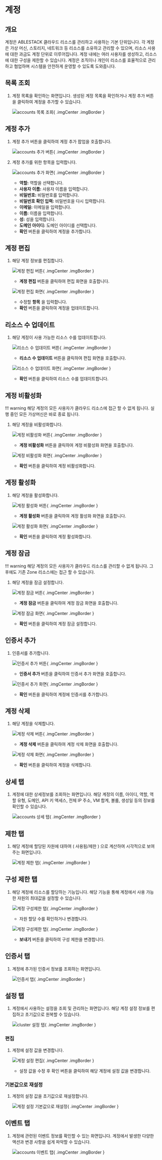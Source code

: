 
# 계정

## 개요
계정은 ABLESTACK 클라우드 리소스를 관리하고 사용하는 기본 단위입니다. 각 계정은 가상 머신, 스토리지, 네트워크 등 리소스를 소유하고 관리할 수 있으며, 리소스 사용에 대한 과금도 계정 단위로 이루어집니다. 계정 내에는 여러 사용자를 생성하고, 리소스에 대한 구성을 제한할 수 있습니다. 계정은 조직이나 개인이 리소스를 효율적으로 관리하고 협업하며 시스템을 안전하게 운영할 수 있도록 도와줍니다.

## 목록 조회

1. 계정 목록을 확인하는 화면입니다. 생성된 계정 목록을 확인하거나 계정 추가 버튼을 클릭하여 계정을 추가할 수 있습니다.

    ![accounts 목록 조회](../../assets/images/admin-guide/mold/accounts/accounts-list.png){ .imgCenter .imgBorder }

## 계정 추가

1. 계정 추가 버튼을 클릭하여 계정 추가 팝업을 호출합니다.

    ![accounts 추가 버튼](../../assets/images/admin-guide/mold/accounts/accounts-add-btn.png){ .imgCenter .imgBorder }

2. 계정 추가를 위한 항목을 입력합니다.

    ![accounts 추가 화면](../../assets/images/admin-guide/mold/accounts/accounts-add.png){ .imgCenter .imgBorder }

    * **역할:** 역할을 선택합니다.
    * **사용자 이름:** 사용자 이름을 입력합니다.
    * **비밀번호:** 비밀번호를 입력합니다.
    * **비밀번호 확인 입력:** 비밀번호을 다시 입력합니다.
    * **이메일:** 이메일을 입력합니다.
    * **이름:** 이름을 입력합니다.
    * **성:** 성을 입력합니다.
    * **도메인 아이디:** 도메인 아이디를 선택합니다.
    * **확인** 버튼을 클릭하여 계정을 추가합니다.

## 계정 편집

1. 해당 계정 정보를 편집합니다.

    ![계정 편집 버튼](../../assets/images/admin-guide/mold/accounts/accounts-update-btn.png){ .imgCenter .imgBorder }

    * **계정 편집** 버튼을 클릭하여 편집 화면을 호출합니다.

    ![계정 편집 화면](../../assets/images/admin-guide/mold/accounts/accounts-update.png){ .imgCenter .imgBorder }

    * 수정할 **항목** 을 입력합니다.
    * **확인** 버튼을 클릭하여 계정을 업데이트합니다.

## 리소스 수 업데이트

1. 해당 계정이 사용 가능한 리소스 수를 업데이트합니다.

    ![리소스 수 업데이트 버튼](../../assets/images/admin-guide/mold/accounts/accounts-resource-update-btn.png){ .imgCenter .imgBorder }

    * **리소스 수 업데이트** 버튼을 클릭하여 편집 화면을 호출합니다.

    ![리소스 수 업데이트 화면](../../assets/images/admin-guide/mold/accounts/accounts-resource-update.png){ .imgCenter .imgBorder }

    * **확인** 버튼을 클릭하여 리소스 수를 업데이트합니다.

## 계정 비활성화

!!! warning
    해당 계정의 모든 사용자가 클라우드 리소스에 접근 할 수 없게 됩니다. 실행 중인 모든 가상머신은 바로 종료 됩니다.

1. 해당 계정을 비활성화합니다.

    ![계정 비활성화 버튼](../../assets/images/admin-guide/mold/accounts/accounts-disable-btn.png){ .imgCenter .imgBorder }

    * **계정 비활성화** 버튼을 클릭하여 계정 비활성화 화면을 호출합니다.

    ![계정 비활성화 화면](../../assets/images/admin-guide/mold/accounts/accounts-disable.png){ .imgCenter .imgBorder }

    * **확인** 버튼을 클릭하여 계정 비활성화합니다.

## 계정 활성화

1. 해당 계정을 활성화합니다.

    ![계정 활성화 버튼](../../assets/images/admin-guide/mold/accounts/accounts-enable-btn.png){ .imgCenter .imgBorder }

    * **계정 활성화** 버튼을 클릭하여 계정 활성화 화면을 호출합니다.

    ![계정 활성화 화면](../../assets/images/admin-guide/mold/accounts/accounts-enable.png){ .imgCenter .imgBorder }

    * **확인** 버튼을 클릭하여 계정 활성화합니다.

## 계정 잠금

!!! warning
    해당 계정의 모든 사용자가 클라우드 리소스를 관리할 수 없게 됩니다. 그 후에도 기존 Zone 리소스에는 접근 할 수 있습니다.

1. 해당 계정을 잠금 설정합니다.

    ![계정 잠금 버튼](../../assets/images/admin-guide/mold/accounts/accounts-lock-btn.png){ .imgCenter .imgBorder }

    * **계정 잠금** 버튼을 클릭하여 계정 잠금 화면을 호출합니다.

    ![계정 잠금 화면](../../assets/images/admin-guide/mold/accounts/accounts-lock.png){ .imgCenter .imgBorder }

    * **확인** 버튼을 클릭하여 계정 잠금 설정합니다.

## 인증서 추가

1. 인증서를 추가합니다.

    ![인증서 추가 버튼](../../assets/images/admin-guide/mold/accounts/accounts-cert-add-btn.png){ .imgCenter .imgBorder }

    * **인증서 추가** 버튼을 클릭하여 인증서 추가 화면을 호출합니다.

    ![인증서 추가 화면](../../assets/images/admin-guide/mold/accounts/accounts-cert-add.png){ .imgCenter .imgBorder }

    * **확인** 버튼을 클릭하여 계정에 인증서를 추가합니다.

## 계정 삭제

1. 해당 계정을 삭제합니다.

    ![계정 삭제 버튼](../../assets/images/admin-guide/mold/accounts/accounts-remove-btn.png){ .imgCenter .imgBorder }

    * **계정 삭제** 버튼을 클릭하여 계정 삭제 화면을 호출합니다.

    ![계정 삭제 화면](../../assets/images/admin-guide/mold/accounts/accounts-remove.png){ .imgCenter .imgBorder }

    * **확인** 버튼을 클릭하여 계정을 삭제합니다.

## 상세 탭

1. 계정에 대한 상세정보를 조회하는 화면입니다. 해당 계정의 이름, 아이디, 역할, 역할 유형, 도메인, API 키 액세스, 전체 IP 주소, VM 합계, 볼륨, 생성일 등의 정보를 확인할 수 있습니다.

    ![accounts 상세 탭](../../assets/images/admin-guide/mold/accounts/accounts-detail-tab.png){ .imgCenter .imgBorder }

## 제한 탭

1. 해당 계정에 할당된 자원에 대하여 ( 사용됨/제한 ) 으로 계산하여 시각적으로 보여주는 화면입니다.

    ![계정 제한 탭](../../assets/images/admin-guide/mold/accounts/account-limits-tab.png){ .imgCenter .imgBorder }

## 구성 제한 탭

1. 해당 계정에 리소스를 할당하는 기능입니다. 해당 기능을 통해 계정에서 사용 가능한 자원의 최대값을 설정할 수 있습니다.

    ![계정 구성제한 탭](../../assets/images/admin-guide/mold/accounts/account-limits-tab1.png){ .imgCenter .imgBorder }

    * 자원 할당 수를 확인하거나 변경합니다.

    ![계정 구성제한 탭](../../assets/images/admin-guide/mold/accounts/account-limits-tab2.png){ .imgCenter .imgBorder }

    * **보내기** 버튼을 클릭하여 구성 제한을 변경합니다.

## 인증서 탭

1. 계정에 추가된 인증서 정보를 조회하는 화면입니다.

    ![인증서 탭](../../assets/images/admin-guide/mold/accounts/accounts-certificate-tab.png){ .imgCenter .imgBorder }

## 설정 탭

1. 계정에서 사용하는 설정을 조회 및 관리하는 화면입니다. 해당 계정 설정 정보를 편집하고 초기값으로 원복할 수 있습니다.

    ![cluster 설정 탭](../../assets/images/admin-guide/mold/accounts/accounts-setting-tab.png){ .imgCenter .imgBorder }

### 편집

1. 계정에 설정 값을 변경합니다.

    ![계정 설정 편집](../../assets/images/admin-guide/mold/accounts/accounts-setting-update-btn.png){ .imgCenter .imgBorder }

    * 설정 값을 수정 후 확인 버튼을 클릭하여 해당 계정에 설정 값을 변경합니다.

### 기본값으로 재설정

1. 계정의 설정 값을 초기값으로 재설정합니다.

    ![계정 설정 기본값으로 재설정](../../assets/images/admin-guide/mold/accounts/accounts-setting-reset-btn.png){ .imgCenter .imgBorder }

## 이벤트 탭

1. 계정에 관련된 이벤트 정보를 확인할 수 있는 화면입니다. 계정에서 발생한 다양한 액션과 변경 사항을 쉽게 파악할 수 있습니다.

    ![accounts 이벤트 탭](../../assets/images/admin-guide/mold/accounts/accounts-events-tab.png){ .imgCenter .imgBorder }
